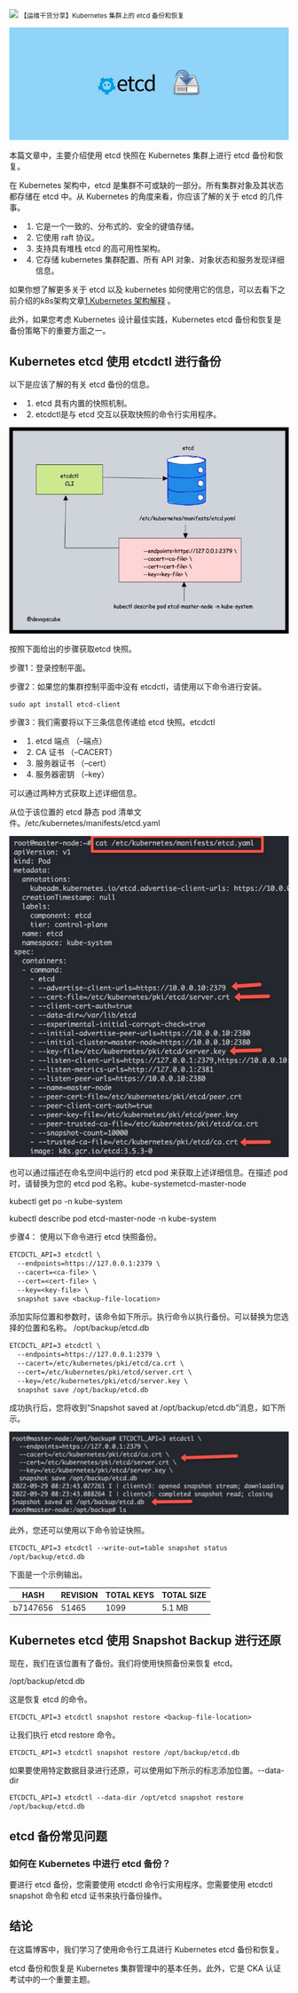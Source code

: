 <img src="/assets/image/k8s.png" style="max-width: 70%; height: auto;">
<small>【运维干货分享】Kubernetes 集群上的 etcd 备份和恢复</small>

![etcd](image-1.png)


本篇文章中，主要介绍使用 etcd 快照在 Kubernetes 集群上进行 etcd 备份和恢复。

在 Kubernetes 架构中，etcd 是集群不可或缺的一部分。所有集群对象及其状态都存储在 etcd 中。从 Kubernetes 的角度来看，你应该了解的关于 etcd 的几件事。

- 1. 它是一个一致的、分布式的、安全的键值存储。
- 2. 它使用 raft 协议。
- 3. 支持具有堆栈 etcd 的高可用性架构。
- 4. 它存储 kubernetes 集群配置、所有 API 对象、对象状态和服务发现详细信息。

如果你想了解更多关于 etcd 以及 kubernetes 如何使用它的信息，可以去看下之前介绍的k8s架构文章[1.Kubernetes 架构解释](https://mp.weixin.qq.com/s?__biz=MzU4MjY3Mzc3OQ==&mid=2247492422&idx=1&sn=8ab08e5567a649ce5942048a9749160b&chksm=fdb6175acac19e4c5973482203c39f88afb9dd0eb21e3c5f43607c024f6a573d1cb80ba2f52f&token=316445105&lang=zh_CN#rd)
。

此外，如果您考虑 Kubernetes 设计最佳实践，Kubernetes etcd 备份和恢复是备份策略下的重要方面之一。

## Kubernetes etcd 使用 etcdctl 进行备份

以下是应该了解的有关 etcd 备份的信息。

- 1. etcd 具有内置的快照机制。

- 2. etcdctl是与 etcd 交互以获取快照的命令行实用程序。

![](image-2.png)

按照下面给出的步骤获取etcd 快照。

步骤1：登录控制平面。

步骤2：如果您的集群控制平面中没有 etcdctl，请使用以下命令进行安装。

```
sudo apt install etcd-client
```

步骤3：我们需要将以下三条信息传递给 etcd 快照。etcdctl

- 1. etcd 端点 （–端点）
- 2. CA 证书 （–CACERT）
- 3. 服务器证书 （–cert）
- 4. 服务器密钥 （–key）

可以通过两种方式获取上述详细信息。

从位于该位置的 etcd 静态 pod 清单文件。/etc/kubernetes/manifests/etcd.yaml

![](image-3.png)


也可以通过描述在命名空间中运行的 etcd pod 来获取上述详细信息。在描述 pod 时，请替换为您的 etcd pod 名称。kube-systemetcd-master-node

kubectl get po -n kube-system

kubectl describe pod etcd-master-node -n kube-system

步骤4： 使用以下命令进行 etcd 快照备份。

```
ETCDCTL_API=3 etcdctl \
  --endpoints=https://127.0.0.1:2379 \
  --cacert=<ca-file> \
  --cert=<cert-file> \
  --key=<key-file> \
  snapshot save <backup-file-location>
```

添加实际位置和参数时，该命令如下所示。执行命令以执行备份。可以替换为您选择的位置和名称。 /opt/backup/etcd.db

```
ETCDCTL_API=3 etcdctl \
  --endpoints=https://127.0.0.1:2379 \
  --cacert=/etc/kubernetes/pki/etcd/ca.crt \
  --cert=/etc/kubernetes/pki/etcd/server.crt \
  --key=/etc/kubernetes/pki/etcd/server.key \
  snapshot save /opt/backup/etcd.db
```

成功执行后，您将收到“Snapshot saved at /opt/backup/etcd.db”消息，如下所示。

![](image-4.png)


此外，您还可以使用以下命令验证快照。
```
ETCDCTL_API=3 etcdctl --write-out=table snapshot status /opt/backup/etcd.db
```

下面是一个示例输出。


|   HASH   | REVISION | TOTAL KEYS | TOTAL SIZE |
|----------|----------|------------|------------|
| b7147656 |    51465 |       1099 |     5.1 MB |


## Kubernetes etcd 使用 Snapshot Backup 进行还原

现在，我们在该位置有了备份。我们将使用快照备份来恢复 etcd。

/opt/backup/etcd.db

这是恢复 etcd 的命令。

```
ETCDCTL_API=3 etcdctl snapshot restore <backup-file-location>
```

让我们执行 etcd restore 命令。


```
ETCDCTL_API=3 etcdctl snapshot restore /opt/backup/etcd.db
```

如果要使用特定数据目录进行还原，可以使用如下所示的标志添加位置。--data-dir

```
ETCDCTL_API=3 etcdctl --data-dir /opt/etcd snapshot restore /opt/backup/etcd.db
```
## etcd 备份常见问题

###  如何在 Kubernetes 中进行 etcd 备份？

要进行 etcd 备份，您需要使用 etcdctl 命令行实用程序。您需要使用 etcdctl snapshot 命令和 etcd 证书来执行备份操作。

## 结论
在这篇博客中，我们学习了使用命令行工具进行 Kubernetes etcd 备份和恢复。

etcd 备份和恢复是 Kubernetes 集群管理中的基本任务。此外，它是 CKA 认证考试中的一个重要主题。